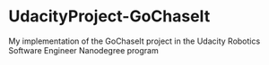 # UdacityProject-GoChaseIt
My implementation of the GoChaseIt project in the Udacity Robotics Software Engineer Nanodegree program
